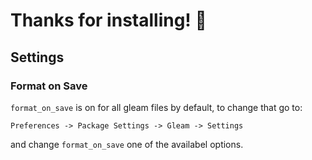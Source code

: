 # Thanks for installing! 💫

## Settings

### Format on Save

`format_on_save` is on for all gleam files by default, to change that go to:

`Preferences -> Package Settings -> Gleam -> Settings`

and change `format_on_save` one of the availabel options.
